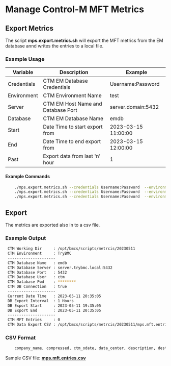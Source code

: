 # Manage Control-M MFT Metrics

## Export Metrics

The script **mps.export.metrics.sh** will export the MFT metrics from the EM database annd writes the entries to a local file.

### Example Usage

| Variable | Description | Example |
| -------------------------------- | -------------------------------- | -------------------------------- |
| Credentials | CTM EM Database Credentials | Username:Password |
| Environment | CTM Environment Name | test |
| Server | CTM EM Host Name and Database Port | server.domain:5432 |
| Database | CTM EM Database Name | emdb |
| Start | Date Time to start export from | 2023-03-15 11:00:00 |
| End | Date Time to end export from | 2023-03-15 12:00:00 |
| Past | Export data from last 'n' hour | 1 |

#### Example Commands

``` bash
    ./mps.export.metrics.sh --credentials Username:Password  --environment TryBMC --server server.name:port --database emdb --start '2023-03-15 11:00:00' --end '2023-03-15 12:00:00'
    ./mps.export.metrics.sh --credentials Username:Password  --environment TryBMC --server server.name:port --database emdb
    ./mps.export.metrics.sh --credentials Username:Password  --environment TryBMC --server server.name:port --database emdb --past 1
```

##  Export

The metrics are exported also in to a csv file. 

###  Example Output

``` bash
 CTM Working Dir     : /opt/bmcs/scripts/metrcis/20230511
 CTM Environment     : TryBMC
 ---------------------
 CTM Database Name   : emdb
 CTM Database Server : server.trybmc.local:5432
 CTM Database Port   : 5432
 CTM Database User   : ctm
 CTM Database Pwd    : ********
 CTM DB Connection   : true
 ---------------------
 Current Date Time   : 2023-05-11 20:35:05
 DB Export Interval  : 1 Hours
 DB Export Start     : 2023-05-11 19:35:05
 DB Export End       : 2023-05-11 20:35:05
 ---------------------
 CTM MFT Entries     : 0
 CTM Data Export CSV : /opt/bmcs/scripts/metrcis/20230511/mps.mft.entries.csv
```

###  CSV Format

``` bash
    company_name, compressed, ctm_odate, data_center, description, dest, dst_path, duration, encryption, end_time, end_time_update, error_category, error_code, file_name, file_size, file_transfer_end_time, file_transfer_start_time, ftid, gateway_address, group_name, integrity_check, job_name, job_run_count, last_updated, memname, mft_host, mft_ip, order_id, parent_ft, parent_type, progress, protocol_dest, protocol_src, remaining_time, retry_counter, sched_table, site_name, src, src_path, start_time, status, status_reason, transfer_duration, transfer_number, transfer_type, transferred_size, tz_offset, update_time, username
```

Sample CSV file: [**mps.mft.entries.csv**](docs/mps.mft.entries.csv)